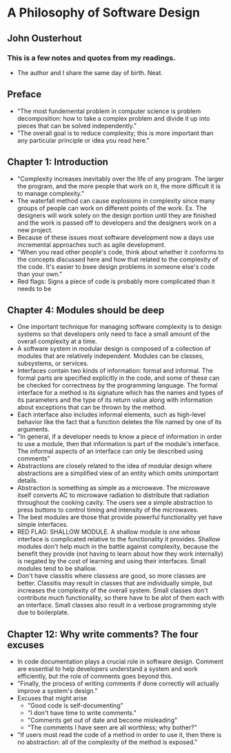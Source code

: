 # A Philosophy of Software Design 
## John Ousterhout
### This is a few notes and quotes from my readings.


- The author and I share the same day of birth. Neat.

## Preface
- "The most fundemental problem in computer science is problem decomposition: how to take a complex problem and  divide it up into pieces that can be solved independently." 
- "The overall goal is to reduce complexity; this is more important than any particular principle or idea you read here."


## Chapter 1: Introduction 
- "Complexity increases inevitably over the life of any program. The larger the program, and the more people that work on it, the more difficult it is to manage complexity."
- The waterfall method can cause explosions in complexity since many groups of people can work on different points of the work. Ex. The designers will work solely on the design portion until they are finished and the work is passed off to developers and the designers work on a new project. 
- Because of these issues most software development now a days use incremental approaches such as agile development. 
- "When you read other people's code, think about whether it conforms to the concepts discussed here and how that related to the complexity of the code. It's easier to bsee design problems in someone else's code than your own." 
- Red flags: Signs a piece of code is probably more complicated than it needs to be


## Chapter 4: Modules should be deep
- One important technique for managing software complexity is to design systems so that developers only need to face a small amount of the overall complexity at a time. 
- A software system in modular design is composed of a collection of modules that are relatively independent. Modules can be classes, subsystems, or services. 
- Interfaces contain two kinds of information: formal and informal. The formal parts are specified explicitly in the code, and some of these can be checked for correctness by the programming language. The formal interface for a method is its signature which has the names and types of its parameters and the type of its return value along with information about exceptions that can be thrown by the method. 
- Each interface also includes informal elements, such as high-level behavior like the fact that a function deletes the file named by one of its arguments. 
- "In general, if a developer needs to know a piece of information in order to use a module, then that information is part of the module's interface. The informal aspects of an interface can only be described using comments"
- Abstractions are closely related to the idea of modular design where abstractions are a simplified view of an entity which omits unimportant details. 
- Abstraction is something as simple as a microwave. The microwave itself converts AC to microwave radiation to distribute that radiation throughout the cooking cavity. The users see a simple abstraction to press buttons to control timing and intensity of the microwaves. 
- The best modules are those that provide powerful functionality yet have simple interfaces.  
- RED FLAG: SHALLOW MODULE. A shallow module is one whose interface is complicated relative to the functionality it provides. Shallow modules don't help much in the battle against complexity, because the benefit they provide (not having to learn about how they work internally) is negated by the cost of learning and using their interfaces. Small modules tend to be shallow.
- Don't have classitis where classess are good, so more classes are better. Classitis may result in classes that are individually simple, but increases the complexity of the overall system. Small classes don't contribute much functionality, so there have to be alot of them each with an interface. Small classes also result in a verbose programming style due to boilerplate. 

## Chapter 12: Why write comments? The four excuses
- In code documentation plays a crucial role in software design. Comment are essential to help developers understand a system and work efficiently, but the role of comments goes beyond this. 
- "Finally, the process of writing comments if done correctly will actually improve a system's design."
- Excuses that might arise
    - "Good code is self-documenting"
    - "I don't have time to write comments."
    - "Comments get out of date and become misleading"
    - "The comments I have seen are all worthless; why bother?"
- "If users must read the code of a method in order to use it, then there is no abstraction: all of the complexity of the method is exposed."


